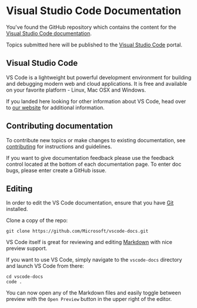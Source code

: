 # Visual Studio Code Documentation

You've found the GitHub repository which contains the content for the [Visual Studio Code documentation](http://code.visualstudio.com/docs).

Topics submitted here will be published to the [Visual Studio Code](http://code.visualstudio.com) portal.

## Visual Studio Code

VS Code is a lightweight but powerful development environment for building and debugging modern web and cloud applications.  It is free and available on your favorite platform - Linux, Mac OSX and Windows.

If you landed here looking for other information about VS Code, head over to [our website](http://code.visualstudio.com) for additional information.

## Contributing documentation

To contribute new topics or make changes to existing documentation, see [contributing](https://github.com/Microsoft/vscode-docs/blob/master/CONTRIBUTING.md) for instructions and guidelines.

If you want to give documentation feedback please use the feedback control located at the bottom of each documentation page. To enter doc bugs, please enter create a GitHub issue.

## Editing

In order to edit the VS Code documentation, ensure that you have [Git](http://git-scm.com/downloads) installed.

Clone a copy of the repo:

```
git clone https://github.com/Microsoft/vscode-docs.git
```

VS Code itself is great for reviewing and editing [Markdown](http://code.visualstudio.com/docs/languages/markdown) with nice preview support.

If you want to use VS Code, simply navigate to the `vscode-docs` directory and launch VS Code from there:

```
cd vscode-docs
code .
```
You can now open any of the Markdown files and easily toggle between preview with the `Open Preview` button in the upper right of the editor.  

 
